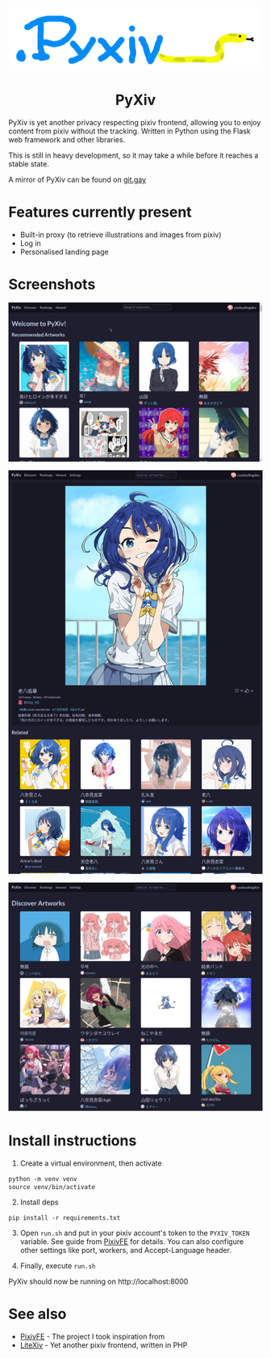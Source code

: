 <div align="center">
    
![PyXiv logo](/pyxiv/static/pyxiv_wide.png)

# PyXiv

</div>

PyXiv is yet another privacy respecting pixiv frontend, allowing you to enjoy content from pixiv without the tracking. Written in Python using the Flask web framework and other libraries.

This is still in heavy development, so it may take a while before it reaches a stable state.

A mirror of PyXiv can be found on [git.gay](https://git.gay/kita/PyXiv)

# Features currently present
* Built-in proxy (to retrieve illustrations and images from pixiv)
* Log in
* Personalised landing page

# Screenshots

![Screenshot of PyXiv's landing page, logged in as coolesdingdev](/screenshots/screenshot.png)

![Screenshot of an illustration of Anna Yanami, with various information as well as related artworks](/screenshots/artwork.png)

![Screenshot of the discovery page](/screenshots/discover.png)

# Install instructions
1. Create a virtual environment, then activate
```
python -m venv venv
source venv/bin/activate
```

2. Install deps
```
pip install -r requirements.txt
```

3. Open `run.sh` and put in your pixiv account's token to the `PYXIV_TOKEN` variable. See guide from [PixivFE](https://pixivfe-docs.pages.dev/obtaining-pixivfe-token/) for details. You can also configure other settings like port, workers, and Accept-Language header.

4. Finally, execute `run.sh`

PyXiv should now be running on http://localhost:8000

# See also
* [PixivFE](https://codeberg.org/VnPower/PixivFE) - The project I took inspiration from
* [LiteXiv](https://codeberg.org/Peaksol/LiteXiv) - Yet another pixiv frontend, written in PHP
